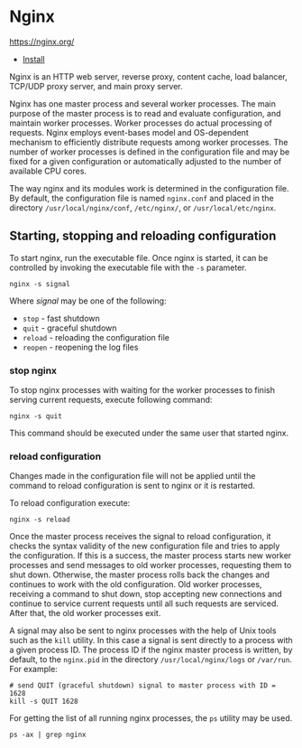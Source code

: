 # Nginx

https://nginx.org/

- [Install](install.md)

Nginx is an HTTP web server, reverse proxy, content cache,  load balancer, TCP/UDP proxy
server, and main proxy server.

Nginx has one master process and several worker processes. The main purpose of the
master process is to read and evaluate configuration, and maintain worker processes.
Worker processes do actual processing of requests. Nginx employs event-bases model and
OS-dependent mechanism to efficiently distribute requests among worker processes. The
number of worker processes is defined in the configuration file and may be fixed for a
given configuration or automatically adjusted to the number of available CPU cores.

The way nginx and its modules work is determined in the configuration file. By default,
the configuration file is named `nginx.conf` and placed in the directory
`/usr/local/nginx/conf`, `/etc/nginx/`, or `/usr/local/etc/nginx`.

## Starting, stopping and reloading configuration

To start nginx, run the executable file. Once nginx is started, it can be controlled by
invoking the executable file with the `-s` parameter.

```shell
nginx -s signal
```

Where *signal* may be one of the following:

- `stop` - fast shutdown
- `quit` - graceful shutdown
- `reload` - reloading the configuration file
- `reopen` - reopening the log files

### stop nginx

To stop nginx processes with waiting for the worker processes to finish serving current
requests, execute following command:

```shell
nginx -s quit
```

This command should be executed under the same user that started nginx.

### reload configuration

Changes made in the configuration file will not be applied until the command to reload
configuration is sent to nginx or it is restarted.

To reload configuration execute:

```shell
nginx -s reload
```

Once the master process receives the signal to reload configuration, it checks the
syntax validity of the new configuration file and tries to apply the configuration. If
this is a success, the master process starts new worker processes and send messages to
old worker processes, requesting them to shut down. Otherwise, the master process rolls
back the changes and continues to work with the old configuration. Old worker processes,
receiving a command to shut down, stop accepting new connections and continue to service
current requests until all such requests are serviced. After that, the old worker
processes exit.

A signal may also be sent to nginx processes with the help of Unix tools such as the
`kill` utility. In this case a signal is sent directly to a process with a given process
ID. The process ID if the nginx master process is written, by default, to the
`nginx.pid` in the directory `/usr/local/nginx/logs` or `/var/run`. For example:

```shell
# send QUIT (graceful shutdown) signal to master process with ID = 1628
kill -s QUIT 1628
```

For getting the list of all running nginx processes, the `ps` utility may be used.

```shell
ps -ax | grep nginx
```

